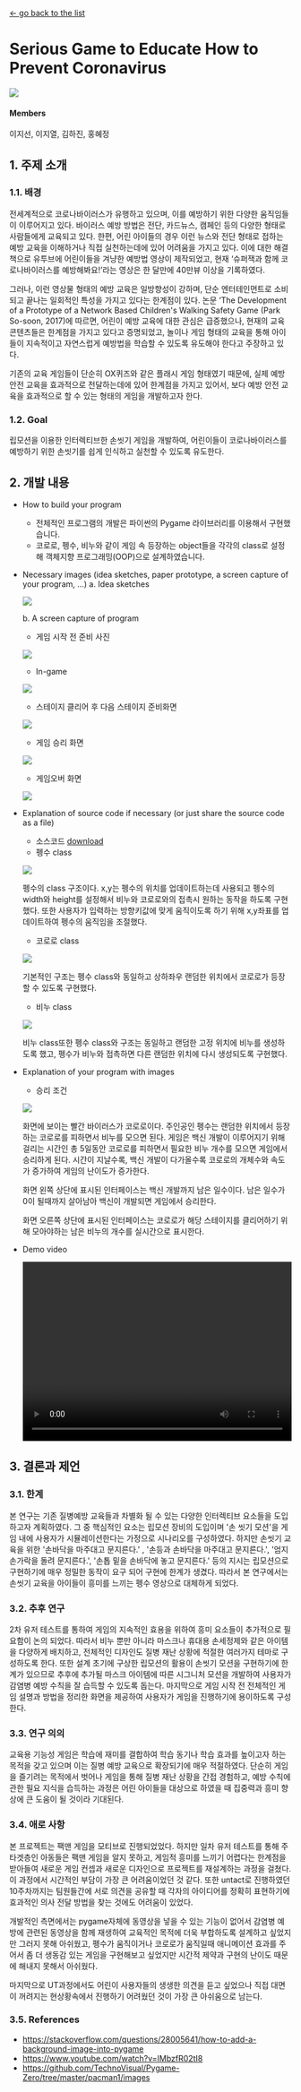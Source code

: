 [← go back to the list](../../HCI.md)

# Serious Game to Educate How to Prevent Coronavirus
![](img/1.png)

#### Members
이지선, 이지열, 김하진, 홍혜정

## 1. 주제 소개 

### 1.1. 배경
전세계적으로 코로나바이러스가 유행하고 있으며, 이를 예방하기 위한 다양한 움직임들이 이루어지고 있다. 바이러스 예방 방법은 전단, 카드뉴스, 캠페인 등의 다양한 형태로 사람들에게 교육되고 있다. 한편, 어린 아이들의 경우 이런 뉴스와 전단 형태로 접하는 예방 교육을 이해하거나 직접 실천하는데에 있어 어려움을 가지고 있다. 이에 대한 해결책으로 유투브에 어린이들을 겨냥한 예방법 영상이 제작되었고, 현재 ‘슈퍼잭과 함께 코로나바이러스를 예방해봐요!’라는 영상은 한 달만에 40만뷰 이상을 기록하였다.

그러나, 이런 영상물 형태의 예방 교육은 일방향성이 강하며, 단순 엔터테인먼트로 소비되고 끝나는 일회적인 특성을 가지고 있다는 한계점이 있다. 논문 ‘The Development of a Prototype of a Network Based Children's Walking Safety Game (Park So-soon, 2017)에 따르면, 어린이 예방 교육에 대한 관심은 급증했으나, 현재의 교육 콘텐츠들은 한계점을 가지고 있다고 증명되었고, 놀이나 게임 형태의 교육을 통해 아이들이 지속적이고 자연스럽게 예방법을 학습할 수 있도록 유도해야 한다고 주장하고 있다.

기존의 교육 게임들이 단순히 OX퀴즈와 같은 플래시 게임 형태였기 때문에, 실제 예방 안전 교육을 효과적으로 전달하는데에 있어 한계점을 가지고 있어서, 보다 예방 안전 교육을 효과적으로 할 수 있는 형태의 게임을 개발하고자 한다.

### 1.2. Goal
립모션을 이용한 인터렉티브한 손씻기 게임을 개발하여, 어린이들이 코로나바이러스를 예방하기 위한 손씻기를 쉽게 인식하고 실천할 수 있도록 유도한다.

## 2. 개발 내용
- How to build your program
	- 전체적인 프로그램의 개발은 파이썬의 Pygame 라이브러리를 이용해서 구현했습니다.
	- 코로로, 펭수, 비누와 같이 게임 속 등장하는 object들을 각각의 class로 설정해 객체지향 프로그래밍(OOP)으로 설계하였습니다.
- Necessary images (idea sketches, paper prototype, a screen capture of your program, …)
	a. Idea sketches

	![](img/2.png)

	b. A screen capture of program
	- 게임 시작 전 준비 사진

	![](img/3.png)

	- In-game

	![](img/4.png)

	- 스테이지 클리어 후 다음 스테이지  준비화면

	![](img/5.png)

	- 게임 승리 화면

	![](img/6.png)

	- 게임오버 화면

	![](img/7s.png)

- Explanation of source code if necessary (or just share the source code as a file)
	- 소스코드 [download](source/source.zip)
	- 펭수 class

	![](img/8.png)

	펭수의 class 구조이다. x,y는 펭수의 위치를 업데이트하는데 사용되고 펭수의 width와 height를 설정해서 비누와 코로로와의 접촉시 원하는 동작을 하도록 구현했다. 또한 사용자가 입력하는 방향키값에 맞게 움직이도록 하기 위해 x,y좌표를 업데이트하여 펭수의 움직임을 조절했다.
 
	- 코로로 class

	![](img/9.png)

	기본적인 구조는 펭수 class와 동일하고 상하좌우 랜덤한 위치에서 코로로가 등장할 수 있도록 구현했다.

	- 비누 class

	![](img/10.png)

	비누 class또한 펭수 class와 구조는 동일하고 랜덤한 고정 위치에 비누를 생성하도록 했고, 펭수가 비누와 접촉하면 다른 랜덤한 위치에 다시 생성되도록 구현했다.

- Explanation of your program with images
	- 승리 조건

	![](img/11.gif)

	화면에 보이는 빨간 바이러스가 코로로이다. 주인공인 펭수는 랜덤한 위치에서 등장하는 코로로를 피하면서 비누를 모으면 된다. 게임은 백신 개발이 이루어지기 위해 걸리는 시간인 총 5일동안 코로로를 피하면서 필요한 비누 개수를 모으면 게임에서 승리하게 된다. 시간이 지날수록, 백신 개발이 다가올수록 코로로의 개체수와 속도가 증가하여 게임의 난이도가 증가한다.

	화면 왼쪽 상단에 표시된 인터페이스는 백신 개발까지 남은 일수이다. 남은 일수가 0이 될때까지 살아남아 백신이 개발되면 게임에서 승리한다.

	화면 오른쪽 상단에 표시된 인터페이스는 코로로가 해당 스테이지를 클리어하기 위해 모아야하는 남은 비누의 개수를 실시간으로 표시한다.

- Demo video

	<video width="480" height="320" controls="controls"><source src="demo video.mp4" type="video/mp4"></video>


## 3. 결론과 제언

### 3.1. 한계

본 연구는 기존 질병예방 교육들과 차별화 될 수 있는 다양한 인터렉티브 요소들을 도입하고자 계획하였다. 그 중 핵심적인 요소는 립모션 장비의 도입이며 '손 씻기 모션'을 게임 내에 사용자가 시뮬레이션한다는 가정으로 시나리오를 구성하였다. 하지만 손씻기 교육을 위한 '손바닥을 마주대고 문지른다.' , '손등과 손바닥을 마주대고 문지른다.', '엄지 손가락을 돌려 문지른다.', '손톱 밑을 손바닥에 놓고 문지른다.' 등의 지시는 립모션으로 구현하기에 매우 정밀한 동작이 요구 되어 구현에 한계가 생겼다. 따라서 본 연구에서는 손씻기 교육을 아이들이 흥미를 느끼는 펭수 영상으로 대체하게 되었다.

### 3.2. 추후 연구

2차 유저 테스트를 통하여 게임의 지속적인 효용을 위하여 흥미 요소들이 추가적으로 필요함이 논의 되었다. 따라서 비누 뿐만 아니라 마스크나 휴대용 손세정제와 같은 아이템을 다양하게 배치하고, 전체적인 디자인도 질병 재난 상황에 적절한 여러가지 테마로 구성하도록 한다. 또한 설계 초기에 구상한 립모션의 활용이 손씻기 모션을 구현하기에 한계가 있으므로 추후에 추가될 마스크 아이템에 따른 시그니처 모션을 개발하여 사용자가 감염병 예방 수칙을 잘 습득할 수 있도록 돕는다. 마지막으로 게임 시작 전 전체적인 게임 설명과 방법을 정리한 화면을 제공하여 사용자가 게임을 진행하기에 용이하도록 구성한다.

### 3.3. 연구 의의

교육용 기능성 게임은 학습에 재미를 결합하여 학습 동기나 학습 효과를 높이고자 하는 목적을 갖고 있으며 이는 질병 예방 교육으로 확장되기에 매우 적절하였다. 단순히 게임을 즐기려는 목적에서 벗어나 게임을 통해 질병 재난 상황을 간접 경험하고, 예방 수칙에 관한 필요 지식을 습득하는 과정은 어린 아이들을 대상으로 하였을 때 집중력과 흥미 향상에 큰 도움이 될 것이라 기대된다.

### 3.4. 애로 사항

본 프로젝트는 팩맨 게임을 모티브로 진행되었었다. 하지만 일차 유저 테스트를 통해 주 타겟층인 아동들은 팩맨 게임을 알지 못하고, 게임적 흥미를 느끼기 어렵다는 한계점을 받아들여 새로운 게임 컨셉과 새로운 디자인으로 프로젝트를 재설계하는 과정을 걸쳤다. 이 과정에서 시간적인 부담이 가장 큰 어려움이었던 것 같다. 또한 untact로 진행하였던 10주차까지는 팀원들간에 서로 의견을 공유할 때 각자의 아이디어를 정확히 표현하기에 효과적인 의사 전달 방법을 찾는 것에도 어려움이 있었다.

개발적인 측면에서는 pygame자체에 동영상을 넣을 수 있는 기능이 없어서 감염병 예방에 관련된 동영상을 함께 재생하여 교육적인 목적에 더욱 부합하도록 설계하고 싶었지만 그러지 못해 아쉬웠고, 펭수가 움직이거나 코로로가 움직일때 애니메이션 효과를 주어서 좀 더 생동감 있는 게임을 구현해보고 싶었지만 시간적 제약과 구현의 난이도 때문에 해내지 못해서 아쉬웠다.

마지막으로 UT과정에서도 어린이 사용자들의 생생한 의견을 듣고 싶었으나 직접 대면이 꺼려지는 현상황속에서 진행하기 어려웠던 것이 가장 큰 아쉬움으로 남는다.

### 3.5. References
- https://stackoverflow.com/questions/28005641/how-to-add-a-background-image-into-pygame
- https://www.youtube.com/watch?v=IMbzfR02tI8
- https://github.com/TechnoVisual/Pygame-Zero/tree/master/pacman1/images